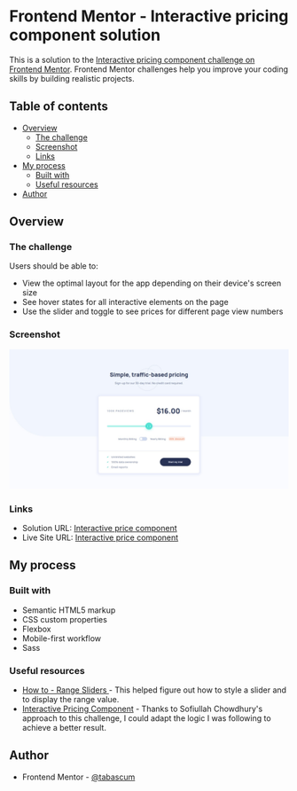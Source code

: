 # Frontend Mentor - Interactive pricing component solution

This is a solution to the [Interactive pricing component challenge on Frontend Mentor](https://www.frontendmentor.io/challenges/interactive-pricing-component-t0m8PIyY8). Frontend Mentor challenges help you improve your coding skills by building realistic projects.

## Table of contents

- [Overview](#overview)
  - [The challenge](#the-challenge)
  - [Screenshot](#screenshot)
  - [Links](#links)
- [My process](#my-process)
  - [Built with](#built-with)
  - [Useful resources](#useful-resources)
- [Author](#author)

## Overview

### The challenge

Users should be able to:

- View the optimal layout for the app depending on their device's screen size
- See hover states for all interactive elements on the page
- Use the slider and toggle to see prices for different page view numbers

### Screenshot

![](./images/screenshot.png)

### Links

- Solution URL: [Interactive price component](https://github.com/tabascum/interactive-pricing-component)
- Live Site URL: [Interactive price component](https://tabascum-interactive-pricing-comp.netlify.app)

## My process

### Built with

- Semantic HTML5 markup
- CSS custom properties
- Flexbox
- Mobile-first workflow
- Sass

### Useful resources

- [How to - Range Sliders ](https://www.w3schools.com/howto/howto_js_rangeslider.asp) - This helped figure out how to style a slider and to display the range value.
- [Interactive Pricing Component](https://codepen.io/iamsofiullah/pen/yLbmMow) - Thanks to Sofiullah Chowdhury's approach to this challenge, I could adapt the logic I was following to achieve a better result.

## Author

- Frontend Mentor - [@tabascum](https://www.frontendmentor.io/profile/tabascum)
